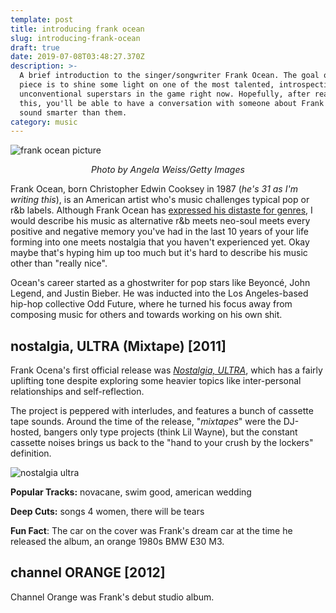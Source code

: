 ```yaml
---
template: post
title: introducing frank ocean
slug: introducing-frank-ocean
draft: true
date: 2019-07-08T03:48:27.370Z
description: >-
  A brief introduction to the singer/songwriter Frank Ocean. The goal of this
  piece is to shine some light on one of the most talented, introspective, and
  unconventional superstars in the game right now. Hopefully, after reading
  this, you'll be able to have a conversation with someone about Frank Ocean and
  sound smarter than them.
category: music
---
```

![frank ocean picture](/media/frank_ocean_why.jpg "Frank Ocean Why Shirt")

<p style="text-align: center; font-style: italic;"> Photo by Angela Weiss/Getty Images </p>

Frank Ocean, born Christopher Edwin Cooksey in 1987 (_he's 31 as I'm writing this_), is an American artist who's music challenges typical pop or r&b labels. Although Frank Ocean has [expressed his distaste for genres](https://thequietus.com/articles/07450-frank-ocean-interview), I would describe his music as alternative r&b meets neo-soul meets every positive and negative memory you've had in the last 10 years of your life forming into one meets nostalgia that you haven't experienced yet. Okay maybe that's hyping him up too much but it's hard to describe his music other than "really nice".

Ocean's career started as a ghostwriter for pop stars like Beyoncé, John Legend, and Justin Bieber. He was inducted into the Los Angeles-based hip-hop collective Odd Future, where he turned his focus away from composing music for others and towards working on his own shit.

## nostalgia, ULTRA (Mixtape) [2011]

Frank Ocena's first official release was [_Nostalgia, ULTRA_](https://oddfuture.bandcamp.com/album/nostalgia-ultra), which has a fairly uplifting tone despite exploring some heavier topics like inter-personal relationships and self-reflection. 

The project is peppered with interludes, and features a bunch of cassette tape sounds. Around the time of the release, "_mixtapes_" were the DJ-hosted, bangers only type projects (think Lil Wayne), but the constant cassette noises brings us back to the "hand to your crush by the lockers" definition.

![nostalgia ultra](/media/frank_ocean_nostalgia_ultra.jpg "Nostalgia Ultra")

**Popular Tracks:** novacane, swim good, american wedding

**Deep Cuts:** songs 4 women, there will be tears

**Fun Fact**: The car on the cover was Frank's dream car at the time he released the album, an orange 1980s BMW E30 M3.

## channel ORANGE [2012]

Channel Orange was Frank's debut studio album. 
